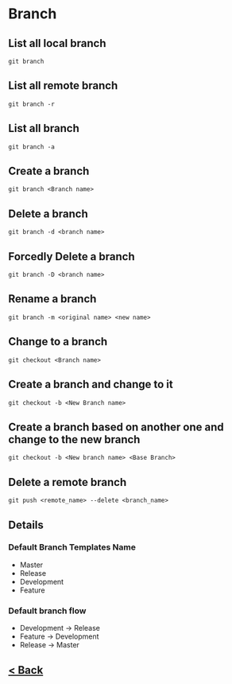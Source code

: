 # Branch

## List all local branch

    git branch

## List all remote branch

    git branch -r

## List all branch

    git branch -a

## Create a branch

    git branch <Branch name>

## Delete a branch

    git branch -d <branch name>

## Forcedly Delete a branch

    git branch -D <branch name>

## Rename a branch

    git branch -m <original name> <new name>

## Change to a branch

    git checkout <Branch name>

## Create a branch and change to it

    git checkout -b <New Branch name>

## Create a branch based on another one and change to the new branch

    git checkout -b <New branch name> <Base Branch>

## Delete a remote branch

    git push <remote_name> --delete <branch_name>

## Details

### Default Branch Templates Name

- Master
- Release
- Development
- Feature

### Default branch flow

- Development -> Release
- Feature -> Development
- Release -> Master

## [< Back](README.md)